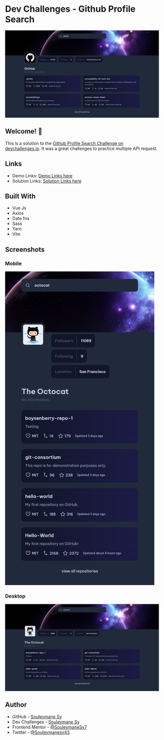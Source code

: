 # Dev Challenges - Github Profile Search

![Github Profile Search Preview](./preview/Preview.png)

## Welcome! 👋

This is a solution to the [Github Profile Search Challenge on devchallenges.io](https://devchallenges.io/challenge/42). It was a great challenges to practice multiple API request.

## Links

- Demo Links: [Demo Links here](https://demo-links-url.com)
- Solution Links: [Solution Links here](https://solution-links-url.com)

## Built With

- Vue Js
- Axios
- Date fns
- Sass
- Yarn
- Vite

## Screenshots

### Mobile

![Mobile Screenshot](./preview/Mobile.png)

### Desktop

![Desktop Screenshot](./preview/Desktop.png)

## Author

- GitHub - [Souleymane Sy](https://github.com/SouleymaneSy7)
- Dev Challenges - [Souleymane Sy](https://devchallenges.io/profile/534cd213-3165-4c16-bdcf-058e1f468da0)
- Frontend Mentor - [@SouleymaneSy7](https://www.frontendmentor.io/profile/SouleymaneSy7)
- Twitter - [@Souleymanesy43](https://twitter.com/Souleymanesy43)
